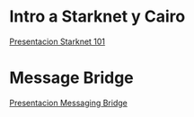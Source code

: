 # Intro a Starknet y Cairo

[Presentacion Starknet 101](https://github.com/ArturVargas/Starknet-101/blob/main/Starknet-101%20%26%20Cairo.pdf)

# Message Bridge

[Presentacion Messaging Bridge](https://github.com/ArturVargas/Starknet-101/blob/main/Messaging%20Bridge.pdf)
